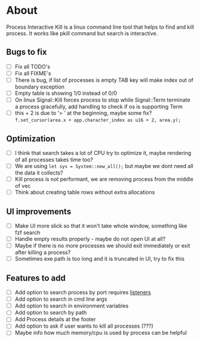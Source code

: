 # About

Process Interactive Kill is a linux command line tool that helps to find and kill process.
It works like pkill command but search is interactive.

## Bugs to fix

- [ ] Fix all TODO's
- [ ] Fix all FIXME's
- [ ] There is bug, if list of processes is empty TAB key will make index out of boundary exception
- [ ] Empty table is showing 1/0 instead of 0/0
- [ ] On linux Signal::Kill forces process to stop while Signal::Term terminate a process gracefully, add handling to check if os is supporting Term
- [ ] this + 2 is due to '> ' at the beginning, maybe some fix? `f.set_cursor(area.x + app.character_index as u16 + 2, area.y);`

## Optimization

- [ ] I think that search takes a lot of CPU try to optimize it, maybe rendering of all processes takes time too?
- [ ] We are using `let sys = System::new_all();` but maybe we dont need all the data it collects?
- [ ] Kill process is not performant, we are removing process from the middle of vec
- [ ] Think about creating table rows without extra allocations

## UI improvements
- [ ] Make UI more slick so that it won't take whole window, something like fzf search
- [ ] Handle empty results properly - maybe do not open UI at all?
- [ ] Maybe if there is no more processes we should exit immediately or exit after killing a process?
- [ ] Sometimes exe path is too long and it is truncated in UI, try to fix this
## Features to add

- [ ] Add option to search process by port requires [listeners](<https://github.com/GyulyVGC/listeners>)
- [ ] Add option to search in cmd line args
- [ ] Add option to search in environment variables
- [ ] Add option to search by path
- [ ] Add Process details at the footer
- [ ] Add option to ask if user wants to kill all processes (???)
- [ ] Maybe info how much memory/cpu is used by process can be helpful
